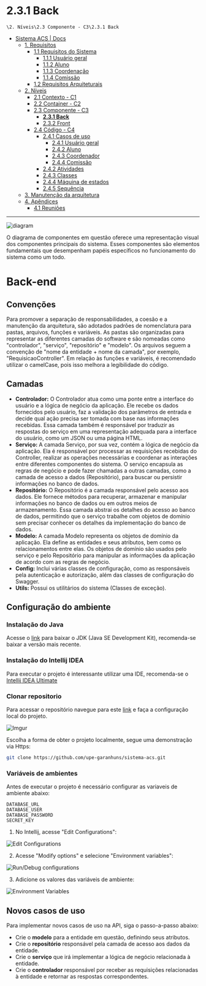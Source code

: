 # 2.3.1 Back

`\2. Níveis\2.3 Componente - C3\2.3.1 Back`

* [Sistema ACS | Docs](../../../README.md)
  * [1. Requisitos](../../../1.%20Requisitos/README.md)
    * [1.1 Requisitos do Sistema](../../../1.%20Requisitos/1.1%20Requisitos%20do%20Sistema/README.md)
      * [1.1.1 Usuário geral](../../../1.%20Requisitos/1.1%20Requisitos%20do%20Sistema/1.1.1%20Usu%C3%A1rio%20geral/README.md)
      * [1.1.2 Aluno](../../../1.%20Requisitos/1.1%20Requisitos%20do%20Sistema/1.1.2%20Aluno/README.md)
      * [1.1.3 Coordenação](../../../1.%20Requisitos/1.1%20Requisitos%20do%20Sistema/1.1.3%20Coordena%C3%A7%C3%A3o/README.md)
      * [1.1.4 Comissão](../../../1.%20Requisitos/1.1%20Requisitos%20do%20Sistema/1.1.4%20Comiss%C3%A3o/README.md)
    * [1.2 Requisitos Arquiteturais](../../../1.%20Requisitos/1.2%20Requisitos%20Arquiteturais/README.md)
  * [2. Níveis](../../../2.%20N%C3%ADveis/README.md)
    * [2.1 Contexto - C1](../../../2.%20N%C3%ADveis/2.1%20Contexto%20-%20C1/README.md)
    * [2.2 Container - C2](../../../2.%20N%C3%ADveis/2.2%20Container%20-%20C2/README.md)
    * [2.3 Componente - C3](../../../2.%20N%C3%ADveis/2.3%20Componente%20-%20C3/README.md)
      * [**2.3.1 Back**](../../../2.%20N%C3%ADveis/2.3%20Componente%20-%20C3/2.3.1%20Back/README.md)
      * [2.3.2 Front](../../../2.%20N%C3%ADveis/2.3%20Componente%20-%20C3/2.3.2%20Front/README.md)
    * [2.4 Código - C4](../../../2.%20N%C3%ADveis/2.4%20C%C3%B3digo%20-%20C4/README.md)
      * [2.4.1 Casos de uso](../../../2.%20N%C3%ADveis/2.4%20C%C3%B3digo%20-%20C4/2.4.1%20Casos%20de%20uso/README.md)
        * [2.4.1 Usuário geral](../../../2.%20N%C3%ADveis/2.4%20C%C3%B3digo%20-%20C4/2.4.1%20Casos%20de%20uso/2.4.1%20Usu%C3%A1rio%20geral/README.md)
        * [2.4.2 Aluno](../../../2.%20N%C3%ADveis/2.4%20C%C3%B3digo%20-%20C4/2.4.1%20Casos%20de%20uso/2.4.2%20Aluno/README.md)
        * [2.4.3 Coordenador](../../../2.%20N%C3%ADveis/2.4%20C%C3%B3digo%20-%20C4/2.4.1%20Casos%20de%20uso/2.4.3%20Coordenador/README.md)
        * [2.4.4 Comissão](../../../2.%20N%C3%ADveis/2.4%20C%C3%B3digo%20-%20C4/2.4.1%20Casos%20de%20uso/2.4.4%20Comiss%C3%A3o/README.md)
      * [2.4.2 Atividades](../../../2.%20N%C3%ADveis/2.4%20C%C3%B3digo%20-%20C4/2.4.2%20Atividades/README.md)
      * [2.4.3 Classes](../../../2.%20N%C3%ADveis/2.4%20C%C3%B3digo%20-%20C4/2.4.3%20Classes/README.md)
      * [2.4.4 Máquina de estados](../../../2.%20N%C3%ADveis/2.4%20C%C3%B3digo%20-%20C4/2.4.4%20M%C3%A1quina%20de%20estados/README.md)
      * [2.4.5 Sequência](../../../2.%20N%C3%ADveis/2.4%20C%C3%B3digo%20-%20C4/2.4.5%20Sequ%C3%AAncia/README.md)
  * [3. Manutenção da arquitetura](../../../3.%20Manuten%C3%A7%C3%A3o%20da%20arquitetura/README.md)
  * [4. Apêndices](../../../4.%20Ap%C3%AAndices/README.md)
    * [4.1 Reuniões](../../../4.%20Ap%C3%AAndices/4.1%20Reuni%C3%B5es/README.md)

---

![diagram](https://www.plantuml.com/plantuml/svg/0/bPNDRjD04CVlaV8Eq-ISNX1210arIW1ng5gvL1nGX2RUIRB2ksjsrnK5yJ0zzSGfuWdyOiok4sotJfhwaEp7Vxv-dbsVEO_M5og3cSILHOKmVG4Zc1gL6qtQa-ltJloQ587BCQKC5_rUlwUD81YyjqRxqJij1e0Ebc46Gtorm9UluLUG_Gu_RFODLooVN7wCGinbKmRyB4qcoCBWYkoDBEzDrBamIGqCFw-bfvqqF5-c7CgQZ2OfEMUkAk6y8KZeUo6TJD5CoNgvv94uhElOF6Yg3UTKP_arpeSVBDxMcl1S6kSA2GXPkLcnBs1ocbRb9fK6X6cBdNIU59xMgwH535MjHA1DO5iGdA6DpD9w_ZItXl4UTYt1uzeRqVRMF_45ib0PA1H8xYYhICZopdBvt62MsdAiD4lkDQO3XIksqffWsu15pwQMK6wSzEM6FKTijbem8L87jcjN86ybjQgRrnv1eu-w5JkUZJJsyap8yT5qvTqDPP3pQrxYJww9hKrE5ilxycyuj2r41DFaUiPXO86QJnGl24x67KziPbJvHszf2QEaxYPrpXT3PkP1fUAmiJVxT14tX3SjUbmFNqFp2a0rUOnc6_C0bfoDkQ4mgFbVSeNa8BTIfp97-P29SRk-EGP3lDj6LgxMVZHw6wwmtLRpnF7E_qihavh6VANUll7qmuyNMK4mvdxUrhRJiKch-GwOTSIBrXMofcaOdGfqQn8jDmgrp8liOGhiXT_9ynqq4mzEgZT-Z9-Bv3n-7SwODtzz_W40)

O diagrama de componentes em questão oferece uma representação visual dos componentes principais do sistema. Esses componentes são elementos fundamentais que desempenham papéis específicos no funcionamento do sistema como um todo.

# Back-end
## Convenções
Para promover a separação de responsabilidades, a coesão e a manutenção da arquitetura, são adotados padrões de nomenclatura para pastas, arquivos, funções e variáveis. As pastas são organizadas para representar as diferentes camadas do software e são nomeadas como "controlador", "serviço", "repositório" e "modelo". Os arquivos seguem a convenção de "nome da entidade + nome da camada", por exemplo, "RequisicaoController". Em relação às funções e variáveis, é recomendado utilizar o camelCase, pois isso melhora a legibilidade do código.

## Camadas
* **Controlador:** O Controlador atua como uma ponte entre a interface do usuário e a lógica de negócio da aplicação. Ele recebe os dados fornecidos pelo usuário, faz a validação dos parâmetros de entrada e decide qual ação precisa ser tomada com base nas informações recebidas. Essa camada também é responsável por traduzir as respostas do serviço em uma representação adequada para a interface do usuário, como um JSON ou uma página HTML.
* **Serviço:** A camada Serviço, por sua vez, contém a lógica de negócio da aplicação. Ela é responsável por processar as requisições recebidas do Controller, realizar as operações necessárias e coordenar as interações entre diferentes componentes do sistema. O serviço encapsula as regras de negócio e pode fazer chamadas a outras camadas, como a camada de acesso a dados (Repositório), para buscar ou persistir informações no banco de dados.
* **Repositório:** O Repositório é a camada responsável pelo acesso aos dados. Ele fornece métodos para recuperar, armazenar e manipular informações no banco de dados ou em outros meios de armazenamento. Essa camada abstrai os detalhes do acesso ao banco de dados, permitindo que o serviço trabalhe com objetos de domínio sem precisar conhecer os detalhes da implementação do banco de dados.
* **Modelo:** A camada Modelo representa os objetos de domínio da aplicação. Ela define as entidades e seus atributos, bem como os relacionamentos entre elas. Os objetos de domínio são usados pelo serviço e pelo Repositório para manipular as informações da aplicação de acordo com as regras de negócio.
* **Config:** Inclui várias classes de configuração, como as responsáveis pela autenticação e autorização, além das classes de configuração do Swagger.
* **Utils:** Possui os utilitários do sistema (Classes de exceção).

## Configuração do ambiente

### Instalação do Java
Acesse o [link](https://www.oracle.com/java/technologies/javase/jdk17-archive-downloads.html) para baixar o JDK (Java SE Development Kit), recomenda-se baixar a versão mais recente.

### Instalação do Intellij IDEA
Para executar o projeto é interessante utilizar uma IDE, recomenda-se o [Intellij IDEA Ultimate](https://www.jetbrains.com/idea/)

### Clonar repositorio
Para acessar o repositório navegue para este [link](https://github.com/upe-garanhuns/sistema-acs) e faça a configuração local do projeto.

![Imgur](https://i.imgur.com/xQFOwSw.png)

Escolha a forma de obter o projeto localmente, segue uma demonstração via Https:
```bash
git clone https://github.com/upe-garanhuns/sistema-acs.git
```
### Variáveis de ambientes
Antes de executar o projeto é necessário configurar as variaveis de ambiente abaixo:
```
DATABASE_URL
DATABASE_USER
DATABASE_PASSWORD
SECRET_KEY
```

1. No Intellij, acesse "Edit Configurations":
 
![Edit Configurations](https://i.imgur.com/ZIO781u.png)

2. Acesse "Modify options" e selecione "Environment variables":

![Run/Debug configurations](https://i.imgur.com/C4FLxs7.png)

3. Adicione os valores das variáveis de ambiente:

![Environment Variables](https://i.imgur.com/bl2hOWI.png)

## Novos casos de uso
Para implementar novos casos de uso na API, siga o passo-a-passo abaixo:

* Crie o **modelo** para a entidade em questão, definindo seus atributos.
* Crie o **repositório** responsável pela camada de acesso aos dados da entidade.
* Crie o **serviço** que irá implementar a lógica de negócio relacionada à entidade.
* Crie o **controlador** responsável por receber as requisições relacionadas à entidade e retornar as respostas correspondentes.